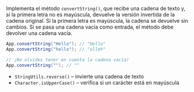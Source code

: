 
Implementa el método `convertString()`, que recibe una cadena de texto y, si la primera letra no es mayúscula, devuelve la versión invertida de la cadena original. Si la primera letra es mayúscula, la cadena se devuelve sin cambios. Si se pasa una cadena vacía como entrada, el método debe devolver una cadena vacía.

```java
App.convertString("Hello"); // "Hello"
App.convertString("hello"); // "olleh"

// ¡No olvides tener en cuenta la cadena vacía!
App.convertString(""); // ""
```

* `StringUtils.reverse()` – invierte una cadena de texto
* `Character.isUpperCase()` – verifica si un carácter está en mayúscula
